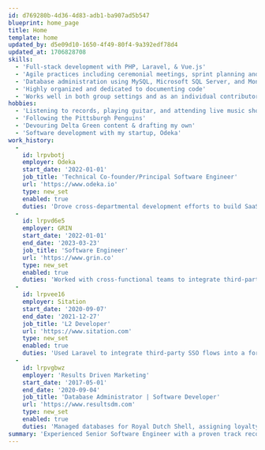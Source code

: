 ```yaml
---
id: d769280b-4d36-4d83-adb1-ba907ad5b547
blueprint: home_page
title: Home
template: home
updated_by: d5e09d10-1650-4f49-80f4-9a392edf78d4
updated_at: 1706828708
skills:
  - 'Full-stack development with PHP, Laravel, & Vue.js'
  - 'Agile practices including ceremonial meetings, sprint planning and execution, code reviews, and unit testing'
  - 'Database administration using MySQL, Microsoft SQL Server, and MongoDB'
  - 'Highly organized and dedicated to documenting code'
  - 'Works well in both group settings and as an individual contributor'
hobbies:
  - 'Listening to records, playing guitar, and attending live music shows'
  - 'Following the Pittsburgh Penguins'
  - 'Devouring Delta Green content & drafting my own'
  - 'Software development with my startup, Odeka'
work_history:
  -
    id: lrpvbotj
    employer: Odeka
    start_date: '2022-01-01'
    job_title: 'Technical Co-founder/Principal Software Engineer'
    url: 'https://www.odeka.io'
    type: new_set
    enabled: true
    duties: 'Drove cross-departmental development efforts to build SaaS monolith with integrations to more than a dozen cloud providers and third party web applications, including Stripe payment, Shopify OAuth logins, and Zabbix instance monitoring webhooks. Led development effort for Striped Pig project from discovery to delivery over the course of two months.'
  -
    id: lrpvd6e5
    employer: GRIN
    start_date: '2022-01-01'
    end_date: '2023-03-23'
    job_title: 'Software Engineer'
    url: 'https://www.grin.co'
    type: new_set
    enabled: true
    duties: 'Worked with cross-functional teams to integrate third-party packages into GRIN SaaS platform, led standups and refinement meetings, and led the Product Led Growth pod through Agile development practices including standups, backlog refinement, code reviews, and unit testing.'
  -
    id: lrpvee16
    employer: Sitation
    start_date: '2020-09-07'
    end_date: '2021-12-27'
    job_title: 'L2 Developer'
    url: 'https://www.sitation.com'
    type: new_set
    enabled: true
    duties: 'Used Laravel to integrate third-party SSO flows into a form submission portal, connecting Salsify to MongoDB to provide a public-facing product catalog with approval workflows provided by the PIM.'
  -
    id: lrpvgbwz
    employer: 'Results Driven Marketing'
    start_date: '2017-05-01'
    end_date: '2020-09-04'
    job_title: 'Database Administrator | Software Developer'
    url: 'https://www.resultsdm.com'
    type: new_set
    enabled: true
    duties: 'Managed databases for Royal Dutch Shell, assigning loyalty discounts, performing ETL, scheduling automated reports, and creating interfaces to interact with the data.'
summary: 'Experienced Senior Software Engineer with a proven track record in architecting and developing SaaS solutions. Proficient in full-stack engineering, agile methodologies, and leading teams to successful project completion. Demonstrates expertise in PHP, Laravel, and Javascript with a strong background in API integration, database management, and Agile coding practices.'
---
```

